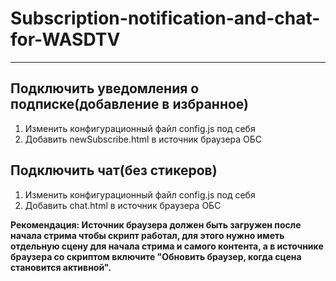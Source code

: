 # Subscription-notification-and-chat-for-WASDTV
____
## Подключить уведомления о подписке(добавление в избранное)
1. Изменить конфигурационный файл config.js под себя
2. Добавить newSubscribe.html в источник браузера ОБС
## Подключить чат(без стикеров)
1. Изменить конфигурационный файл config.js под себя
2. Добавить chat.html в источник браузера ОБС

**Рекомендация: Источник браузера должен быть загружен после начала стрима чтобы скрипт работал, для этого нужно иметь отдельную сцену для начала стрима и самого контента, а в источнике браузера со скриптом включите "Обновить браузер, когда сцена становится активной".**
